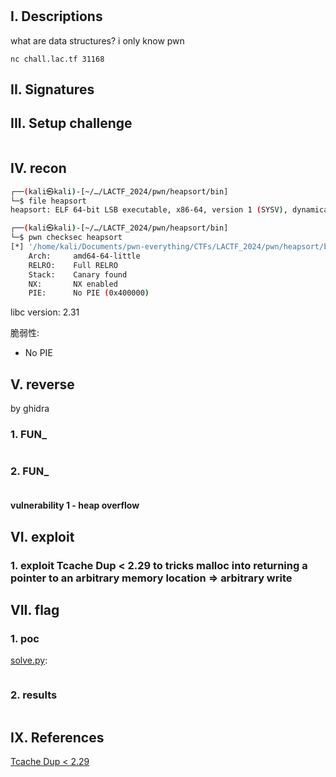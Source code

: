 # [](https://pwnable.tw/challenge/#)

## I. Descriptions

what are data structures? i only know pwn

`nc chall.lac.tf 31168`

## II. Signatures

## III. Setup challenge

```bash

```

## IV. recon

```bash
┌──(kali㉿kali)-[~/…/LACTF_2024/pwn/heapsort/bin]
└─$ file heapsort
heapsort: ELF 64-bit LSB executable, x86-64, version 1 (SYSV), dynamically linked, interpreter /lib64/ld-linux-x86-64.so.2, BuildID[sha1]=4fb71bef5f06b78a76d3915da1d48d3c585943e5, for GNU/Linux 3.2.0, stripped
```

```bash
┌──(kali㉿kali)-[~/…/LACTF_2024/pwn/heapsort/bin]
└─$ pwn checksec heapsort
[*] '/home/kali/Documents/pwn-everything/CTFs/LACTF_2024/pwn/heapsort/bin/heapsort'
    Arch:     amd64-64-little
    RELRO:    Full RELRO
    Stack:    Canary found
    NX:       NX enabled
    PIE:      No PIE (0x400000)
```

libc version: 2.31

脆弱性:

- No PIE

## V. reverse

by ghidra

### 1. FUN_

```c

```

### 2. FUN_

```c

```

#### **vulnerability 1 - heap overflow**

## VI. exploit

### 1. exploit Tcache Dup < 2.29 to tricks malloc into returning a pointer to an arbitrary memory location => arbitrary write

## VII. flag

### 1. poc

[solve.py](./bin/solve.py):

```python

```

### 2. results

```bash

```

## IX. References

[Tcache Dup < 2.29](https://0x434b.dev/overview-of-glibc-heap-exploitation-techniques/#tcache-dup)
